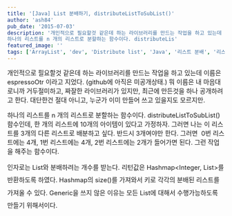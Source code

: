 ```yaml
---
title: '[Java] List 분배하기, distributeListToSubList()'
author: 'ash84'
pub_date: '2015-07-03'
description: '개인적으로 필요할것 같은데 하는 라이브러리를 만드는 작업을 하고 있는데 이름은 espressoOtr 이라고 지었다. (github에 아직은 미공개상태.) 뭐 이름은 내 마음대로니까 거두절미하고, 짜잘한 라이브러리가 있지만, 최근에 만든것을 하나 공개하려고 한다. 대단한건 절대 아니고, 누군가 이미 만들어 쓰고 있을지도 모르지만. 
하나의 리스트를 n 개의 리스트로 분할하는 함수이다. distributeLis'
featured_image: ''
tags: ['ArrayList', 'dev', 'Distribute list', 'Java', '리스트 분배', '리스트 분할']
---
```



<span style="font-size: 11pt;">개인적으로 필요할것 같은데 하는 라이브러리를 만드는 작업을 하고 있는데 이름은 espressoOtr 이라고 지었다. (github에 아직은 미공개상태.) 뭐 이름은 내 마음대로니까 거두절미하고, 짜잘한 라이브러리가 있지만, 최근에 만든것을 하나 공개하려고 한다. 대단한건 절대 아니고, 누군가 이미 만들어 쓰고 있을지도 모르지만. </span>

<span style="font-size: 11pt;">하나의 리스트를 n 개의 리스트로 분할하는 함수이다. distributeListToSubList() 함수인데, 한 개의 리스트에 10개의 아이템이 있다고 가정하자. 그러면 나는 이 리스트를 3개의 다른 리스트로 배분하고 싶다. 반드시 3개여야만 한다. 그러면  0번 리스트에는 4개, 1번 리스트에는 4개, 2번 리스트에는 2개가 들어가면 된다. 그런 작업을 해주는 함수이다. </span>

<span style="font-size: 11pt;">  
</span>

<script src="https://gist.github.com/4356976.js"></script>

<span style="font-size: 11pt;line-height:2;text-align:justify;">인자로는 List와 분배하려는 개수를 받는다. 리턴값은 Hashmap<Integer, List>를 반환하도록 하였다. Hashmap의 size()를 가져와서 키로 각각의 분배된 리스트를 가져올 수 있다. Generic을 쓰지 않은 이유는 모든 List에 대해서 수행가능하도록 만들기 위해서이다. </span>



